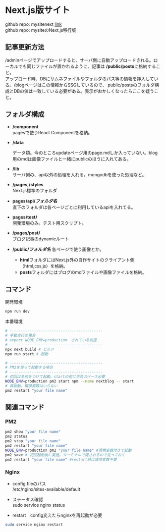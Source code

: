 # Next.js版サイト
github repo: mysitenext  [link](https://github.com/zenryokukun/mysitenext)  
github repo: mysiteのNext.js移行版

## 記事更新方法

/adminページでアップロードすると、サーバ側に自動アップロードされる。ローカルでも同じファイルが置かれるように、記事は
**/public/posts**に格納すること。  
アップロード時、DBにサムネファイルやフォルダのパス等の情報を挿入している。/blogページはこの情報からSSGしているので、
public/postsのフォルダ構成とDBの値は一致している必要がある。表示がおかしくなったらここを疑うこと。

## フォルダ構成

- **/component**  
  pagesで使うReact Componentを格納。

- **/data**  

  データ類。今のところupdateページ用のpage.mdしか入っていない。blog用のmdは画像ファイルと一緒にpublicのほうに入れてある。  
- **/lib**  
  サーバ側の、api以外の処理を入れる。mongodbを使った処理など。  

- **/pages,/styles**    
  Next.js標準のフォルダ

- **pages/api/_フォルダ名_**  
  直下のフォルダは各ページごとに利用しているapiを入れてる。

- **pages/test/**  
  開発環境のみ。テスト用スクリプト。

- **/pages/post/**  
  ブログ記事のdynamicルート



- **/public/_フォルダ名_**
  各ページで使う画像とか。  

  - **html**フォルダにはNext.js外の自作サイトのクライアント側（html,css,js）を格納。
  - **posts**フォルダにはブログのmdファイルや画像ファイルを格納。

## コマンド

開発環境

```bash
npm run dev
```

本番環境

```bash
# ------------------------------------------
# 手動実行の場合
# export NODE_ENV=production　されている前提
# ------------------------------------------
npx next build # ビルド
npm run start # 起動

# ------------------------------------------
# PM2を使って起動する場合
# ------------------------------------------
# 初回は名前をつけて起動。startの前に半角スペース必要
NODE_ENV=production pm2 start npm --name nextblog -- start
# 再起動。環境変数はいらない
pm2 restart "your file name" 
```

## 関連コマンド

### PM2
```bash
pm2 show "your file name"
pm2 status
pm2 stop "your file name"
pm2 restart "your file name"
NODE_ENV=production pm2 "your file name" #環境変数付きで起動
pm2 save # 初回起動後に実施。ターミナルで促されるので従っておく
pm2 restart "your file name" #restart時は環境変数不要
```

### Nginx

- config fileのパス  
/etc/nginx/sites-available/default

- ステータス確認  
sudo service nginx status

- restart　config変えたらnginxを再起動が必要
```bash
sudo service nginx restart
```